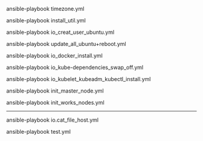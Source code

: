 ansible-playbook timezone.yml

ansible-playbook install_util.yml

ansible-playbook io_creat_user_ubuntu.yml

ansible-playbook update_all_ubuntu+reboot.yml

ansible-playbook io_docker_install.yml

ansible-playbook io_kube-dependencies_swap_off.yml

ansible-playbook io_kubelet_kubeadm_kubectl_install.yml

ansible-playbook init_master_node.yml

ansible-playbook init_works_nodes.yml

--------------

ansible-playbook io.cat_file_host.yml

ansible-playbook test.yml
